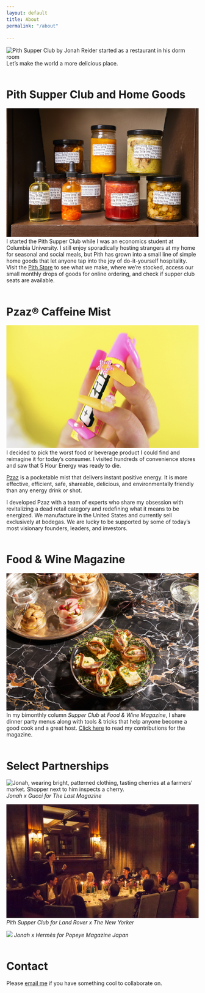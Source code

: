 ```yaml
---
layout: default
title: About
permalink: "/about"

---
```

![Pith Supper Club by Jonah Reider started as a restaurant in his dorm room]({{site.baseurl}}/images/9827b5de-d73f-41e3-959d-e674c1effbe5.jpeg) Let’s make the world a more delicious place.
<br/><br/>
# Pith Supper Club and Home Goods
![](/images/43dd4362-f67a-45d7-ac5e-f859569c7298.jpeg) I started the Pith Supper Club while I was an economics student at Columbia University. I still enjoy sporadically hosting strangers at my home for seasonal and social meals, but Pith has grown into a small line of simple home goods that let anyone tap into the joy of do-it-yourself hospitality. Visit the [Pith Store](www.pith.store) to see what we make, where we’re stocked, access our small monthly drops of goods for online ordering, and check if supper club seats are available.
<br/><br/>
# Pzaz® Caffeine Mist
![](/images/18e0207b-a0af-4091-a6d0-e4d0379fb843.jpeg)I decided to pick the worst food or beverage product I could find and reimagine it for today’s consumer. I visited hundreds of convenience stores and saw that 5 Hour Energy was ready to die.

[Pzaz](Www.pzaz.com) is a pocketable mist that delivers instant positive energy. It is more effective, efficient, safe, shareable, delicious, and environmentally friendly than any energy drink or shot.

I developed Pzaz with a team of experts who share my obsession with revitalizing a dead retail category  and redefining what it means to be energized. We manufacture in the United States and currently sell exclusively at bodegas. We are lucky to be supported by some of today’s most visionary founders, leaders, and investors.
<br/><br/>
# Food & Wine Magazine
![](/images/edaaa0f5-68df-48fa-a794-4cf5e72d797a.jpeg)In my bimonthly column _Supper Club_ at _Food & Wine Magazine_, I share dinner party menus along with tools & tricks that help anyone become a good cook and a great host. [Click here](https://www.foodandwine.com/author/jonah-reider) to read my contributions for the magazine.
<br/><br/>
# Select Partnerships
![Jonah, wearing bright, patterned clothing, tasting cherries at a farmers' market. Shopper next to him inspects a cherry.]({{site.baseurl}}/images/fort_green_market.jpg) _Jonah x Gucci for The Last Magazine_

![](/images/3952179a-e934-4517-82a7-6bca944002b8.jpeg)
_Pith Supper Club for Land Rover x The New Yorker_

![](/images/13890cd3-4be1-4312-97e7-605038a4386d.jpeg)
_Jonah x Hermès for Popeye Magazine Japan_
<br/><br/>
# Contact
Please [email me](Mailto:jonah@jonahreider.com) if you have something cool to collaborate on.